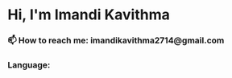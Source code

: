 <h1>Hi, I'm Imandi Kavithma </h1>

<h3>📫 How to reach me: imandikavithma2714@gmail.com </h3>


<h3>Language:</h3>
<p align="left">
  <img src="https://raw.githubusercontent.com/devicons/devicon/master/icons/html5/html5-original-wordmark.svg" alt="HTML5" width="50" height="50" style="margin-right: 15px;/>
  <img src="https://raw.githubusercontent.com/devicons/devicon/master/icons/css3/css3-original-wordmark.svg" alt="CSS3" width="50" height="50" style="margin-right: 15px;/>
  <img src="https://raw.githubusercontent.com/devicons/devicon/master/icons/javascript/javascript-original.svg" alt="JavaScript" width="40" height="40" style="margin-right: 15px;/>
  <img src="https://raw.githubusercontent.com/devicons/devicon/master/icons/typescript/typescript-original.svg" alt="TypeScript" width="40" height="40" style="margin-right: 15px;/>
  <img src="https://raw.githubusercontent.com/devicons/devicon/master/icons/react/react-original-wordmark.svg" alt="React" width="50" height="50" style="margin-right: 15px;/>
  <img src="https://raw.githubusercontent.com/devicons/devicon/master/icons/java/java-original.svg" alt="Java" width="50" height="50" style="margin-right: 15px;/>
  <img src="https://raw.githubusercontent.com/devicons/devicon/master/icons/python/python-original.svg" alt="Python" width="50" height="50" style="margin-right: 15px;/>
  <img src="https://raw.githubusercontent.com/devicons/devicon/master/icons/php/php-original.svg" alt="PHP" width="50" height="50" style="margin-right: 15px;/>
  <img src="https://raw.githubusercontent.com/devicons/devicon/master/icons/mysql/mysql-original-wordmark.svg" alt="MySQL" width="57" height="57" style="margin-right: 15px;/>
  <img src="https://raw.githubusercontent.com/devicons/devicon/master/icons/git/git-original-wordmark.svg" alt="Git" width="57" height="57" style="margin-right: 15px;/>
   
</p>

